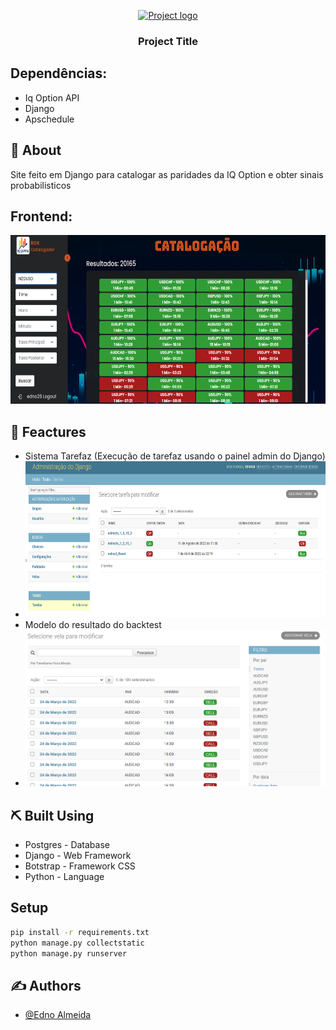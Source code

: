 
<p align="center">
  <a href="" rel="noopener">
 <img width=200px height=200px  src="midias/ico_wite.ico" alt="Project logo"></a>
</p>

<h3 align="center">Project Title</h3>

## Dependências:
- Iq Option API
- Django
- Apschedule


## 🧐 About <a name = "about"></a>
Site feito em Django para catalogar as paridades da IQ Option e obter sinais probabilisticos

## Frontend:
<p align="center">
 <img width=550px height=270px  src="midias/frontend.png" alt="Project logo"></>
</p>


## 📝 Feactures

- Sistema Tarefaz (Execução de tarefaz usando o painel admin do Django)
- 
  <img width=500px height=250px  src="midias/tarefaz.png" alt="Project logo">
- Modelo do resultado do backtest
-   <img width=500px height=250px  src="midias/backtest_model.png" alt="Project logo">


## ⛏️ Built Using <a name = "built_using"></a>

- Postgres - Database
- Django - Web Framework
- Botstrap -  Framework CSS
- Python - Language


## Setup

```sh
pip install -r requirements.txt
python manage.py collectstatic
python manage.py runserver
```

## ✍️ Authors <a name = "authors"></a>

- [@Edno Almeida](https://github.com/edno2819) 
